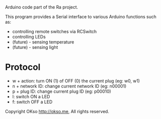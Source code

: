 Arduino code part of the Ra project.

This program provides a Serial interface to various Arduino functions such as:
* controlling remote switches via RCSwitch
* controlling LEDs
* (future) - sensing temperature
* (future) - sensing light

Protocol
========

* w + action: turn ON (1) of OFF (0) the current plug (eg: w0, w1)
* n + network ID: change current network ID (eg: n00001)
* p + plug ID: change current plug ID (eg: p00010)
* l: switch ON a LED
* f: switch OFF a LED

Copyright OKso http://okso.me, All rights reserved.
